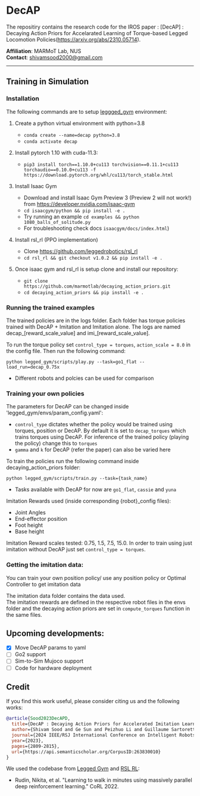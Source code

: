 # DecAP
The repositiry contains the research code for the IROS paper : [DecAP] : Decaying Action Priors for Accelarated Learning of Torque-based Legged Locomotion Policies(https://arxiv.org/abs/2310.05714).


**Affiliation**: MARMoT Lab, NUS  
**Contact**: shivamsood2000@gmail.com

---

## Training in Simulation

### Installation
The following commands are to setup [leggged_gym](https://github.com/leggedrobotics/legged_gym) environment:

1. Create a python virtual environment with python=3.8
   
   - `conda create --name=decap python=3.8`
   - `conda activate decap`

2. Install pytorch 1.10 with cuda-11.3:
    - `pip3 install torch==1.10.0+cu113 torchvision==0.11.1+cu113 torchaudio==0.10.0+cu113 -f https://download.pytorch.org/whl/cu113/torch_stable.html`
3. Install Isaac Gym
   - Download and install Isaac Gym Preview 3 (Preview 2 will not work!) from https://developer.nvidia.com/isaac-gym
   - `cd isaacgym/python && pip install -e .`
   - Try running an example `cd examples && python 1080_balls_of_solitude.py`
   - For troubleshooting check docs `isaacgym/docs/index.html`)
4. Install rsl_rl (PPO implementation)
   - Clone https://github.com/leggedrobotics/rsl_rl
   -  `cd rsl_rl && git checkout v1.0.2 && pip install -e .` 

5. Once isaac gym and rsl_rl is setup clone and install our repository:

   - `git clone https://github.com/marmotlab/decaying_action_priors.git`
   - `cd decaying_action_priors && pip install -e .`


### Running the trained examples
The trained policies are in the logs folder. Each folder has torque policies trained with DecAP + Imitation and Imitation alone. The logs are named decap_[reward_scale_value] and imi_[reward_scale_value].

To run the torque policy set `control_type = torques`, `action_scale = 8.0` in the config file. Then run the following command:<br/>
```console
python legged_gym/scripts/play.py --task=go1_flat --load_run=decap_0.75x
```
   - Different robots and polcies can be used for comparison

### Training your own policies

The parameters for DecAP can be changed inside 'legged_gym/envs/param_config.yaml':
   - `control_type` dictates whether the policy would be trained using torques, position or DecAP. By default it is set to `decap_torques` which trains torques using DecAP. For inference of the trained policy (playing the policy) change this to `torques`
   - `gamma` and `k` for DecAP (refer the paper) can also be varied here

To train the policies run the following command inside decaying_action_priors folder:

```
python legged_gym/scripts/train.py --task={task_name}
```
   - Tasks available with DecAP for now are `go1_flat`, `cassie` and `yuna`

Imitation Rewards used (inside corresponding {robot}_config files):
- Joint Angles
- End-effector position
- Foot height
- Base height


Imitation Reward scales tested: 0.75, 1.5, 7.5, 15.0. In order to train using just imitation without DecAP just set `control_type = torques`.




### Getting the imitation data:
You can train your own position policy/ use any position policy or Optimal Controller to get imitation data

The imitation data folder contains the data used. <br/>
The imitation rewards are defined in the respective robot files in the envs folder and the decaying action priors are set in `compute_torques` function in the same files.

## Upcoming developments:
- [x] Move DecAP params to yaml
- [ ] Go2 support
- [ ] Sim-to-Sim Mujoco support
- [ ] Code for hardware deployment
## Credit
If you find this work useful, please consider citing us and the following works:
```bibtex
@article{Sood2023DecAPD,
  title={DecAP : Decaying Action Priors for Accelerated Imitation Learning of Torque-Based Legged Locomotion Policies},
  author={Shivam Sood and Ge Sun and Peizhuo Li and Guillaume Sartoretti},
  journal={2024 IEEE/RSJ International Conference on Intelligent Robots and Systems (IROS)},
  year={2023},
  pages={2809-2815},
  url={https://api.semanticscholar.org/CorpusID:263830010}
}
```

We used the codebase from [Legged Gym](https://github.com/leggedrobotics/legged_gym) and [RSL RL](https://github.com/leggedrobotics/rsl_rl):
  + Rudin, Nikita, et al. "Learning to walk in minutes using massively parallel deep reinforcement learning." CoRL 2022.



